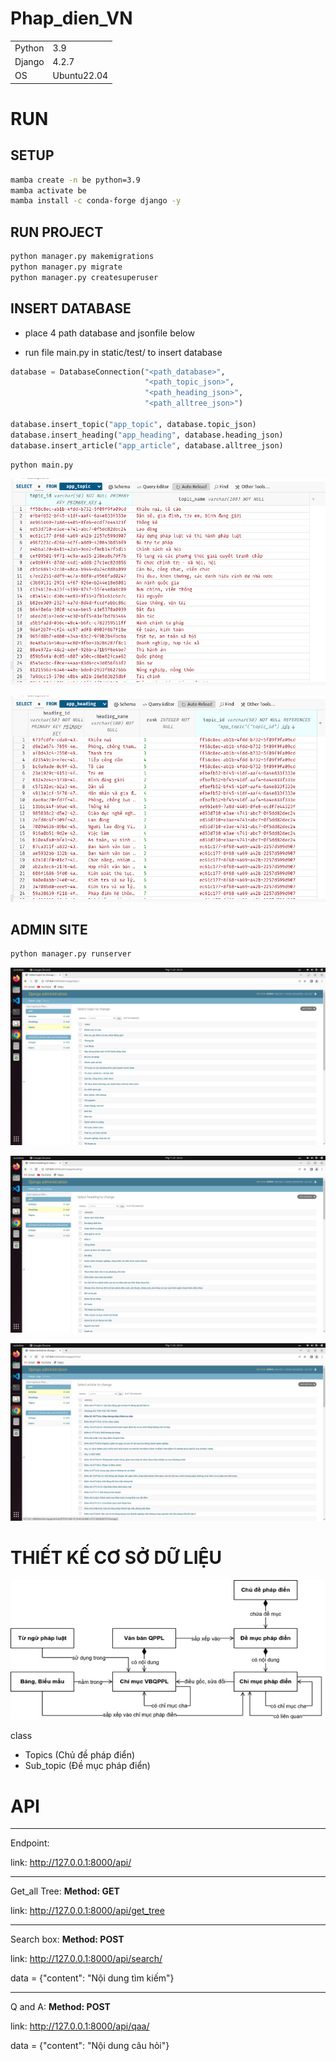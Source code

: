 # Phap_dien_VN

<table style="margin: left">
  <tr>
    <td>Python</td>
    <td>3.9</td>
  </tr>
  <tr>
    <td>Django</td>
    <td>4.2.7</td>
  </tr>
  <tr>
    <td>OS</td>
    <td>Ubuntu22.04</td>
  </tr>
</table>


# RUN

## SETUP
```bash
mamba create -n be python=3.9
mamba activate be
mamba install -c conda-forge django -y
```

## RUN PROJECT

```bash
python manager.py makemigrations
python manager.py migrate
python manager.py createsuperuser
```

## INSERT DATABASE

- place 4 path database and jsonfile below

- run file main.py in static/test/ to insert database

```python
database = DatabaseConnection("<path_database>",
                              "<path_topic_json>",
                              "<path_heading_json>",
                              "<path_alltree_json>")

database.insert_topic("app_topic", database.topic_json)
database.insert_heading("app_heading", database.heading_json)
database.insert_article("app_article", database.alltree_json)
```


```bash
python main.py
```


![Alt text](static/demo/image1.png)

![Alt text](static/demo/image2.png)



## ADMIN SITE

```bash
python manager.py runserver
```

![Alt text](static/demo/image.png)

![Alt text](static/demo/image-1.png)

![Alt text](static/demo/image-2.png)


# THIẾT KẾ CƠ SỞ DỮ LIỆU

![img.png](static/demo/img.png)


class 

- Topics (Chủ đề pháp điển)
- Sub_topic (Đề mục pháp điển)      


# API

--------------------
Endpoint: 

  link: http://127.0.0.1:8000/api/

--------------------
Get_all Tree: **Method: GET**

  link: http://127.0.0.1:8000/api/get_tree

--------------------

Search box: **Method: POST**

  link: http://127.0.0.1:8000/api/search/

  data = {"content": "Nội dung tìm kiếm"}

--------------------

Q and A: **Method: POST**

  link: http://127.0.0.1:8000/api/qaa/

  data = {"content": "Nội dung câu hỏi"}